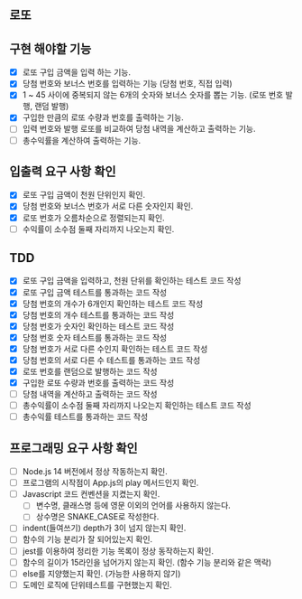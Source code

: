 ## 로또

## 구현 해야할 기능

- [x] 로또 구입 금액을 입력 하는 기능.
- [x] 당첨 번호와 보너스 번호를 입력하는 기능 (당첨 번호, 직접 입력)
- [x] 1 ~ 45 사이에 중복되지 않는 6개의 숫자와 보너스 숫자를 뽑는 기능. (로또 번호 발행, 랜덤 발행)
- [x] 구입한 만큼의 로또 수량과 번호를 출력하는 기능.
- [ ] 입력 번호와 발행 로또를 비교하여 당첨 내역을 계산하고 출력하는 기능.
- [ ] 총수익률을 계산하여 출력하는 기능.

## 입출력 요구 사항 확인

- [x] 로또 구입 금액이 천원 단위인지 확인.
- [x] 당첨 번호와 보너스 번호가 서로 다른 숫자인지 확인.
- [x] 로또 번호가 오름차순으로 정렬되는지 확인.
- [ ] 수익률이 소수점 둘째 자리까지 나오는지 확인.

## TDD

- [x] 로또 구입 금액을 입력하고, 천원 단위를 확인하는 테스트 코드 작성
- [x] 로또 구입 금액 테스트를 통과하는 코드 작성
- [x] 당첨 번호의 개수가 6개인지 확인하는 테스트 코드 작성
- [x] 당첨 번호의 개수 테스트를 통과하는 코드 작성
- [x] 당첨 번호가 숫자인 확인하는 테스트 코드 작성
- [x] 당첨 번호 숫자 테스트를 통과하는 코드 작성
- [x] 당첨 번호가 서로 다른 수인지 확인하는 테스트 코드 작성
- [x] 당첨 번호의 서로 다른 수 테스트를 통과하는 코드 작성
- [x] 로또 번호를 랜덤으로 발행하는 코드 작성
- [x] 구입한 로또 수량과 번호를 출력하는 코드 작성
- [ ] 당첨 내역을 계산하고 출력하는 코드 작성
- [ ] 총수익률이 소수점 둘째 자리까지 나오는지 확인하는 테스트 코드 작성
- [ ] 총수익률 테스트를 통과하는 코드 작성

## 프로그래밍 요구 사항 확인

- [ ] Node.js 14 버전에서 정상 작동하는지 확인.
- [ ] 프로그램의 시작점이 App.js의 play 메서드인지 확인.
- [ ] Javascript 코드 컨벤션을 지켰는지 확인.
    - [ ] 변수명, 클래스명 등에 영문 이외의 언어를 사용하지 않는다.
    - [ ] 상수명은 SNAKE_CASE로 작성한다.
- [ ] indent(들여쓰기) depth가 3이 넘지 않는지 확인.
- [ ] 함수의 기능 분리가 잘 되어있는지 확인.
- [ ] jest를 이용하여 정리한 기능 목록이 정상 동작하는지 확인.
- [ ] 함수의 길이가 15라인을 넘어가지 않는지 확인. (함수 기능 분리와 같은 맥락)
- [ ] else를 지양했는지 확인. (가능한 사용하지 않기)
- [ ] 도메인 로직에 단위테스트를 구현했는지 확인.